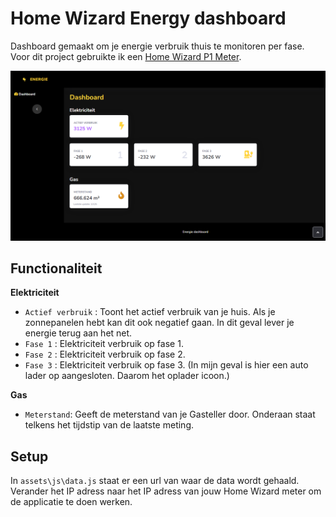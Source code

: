 # Home Wizard Energy dashboard

Dashboard gemaakt om je energie verbruik thuis te monitoren per fase.
Voor dit project gebruikte ik een [Home Wizard P1 Meter](https://www.homewizard.com/p1-meter/).

![1673008125936](image/readme/1673008125936.png)

## Functionaliteit

**Elektriciteit**

* `Actief verbruik` : Toont het actief verbruik van je huis. Als je zonnepanelen hebt kan dit ook negatief gaan. In dit geval lever je energie terug aan het net.
* `Fase 1` : Elektriciteit verbruik op fase 1.
* `Fase 2` : Elektriciteit verbruik op fase 2.
* `Fase 3` : Elektriciteit verbruik op fase 3. (In mijn geval is hier een auto lader op aangesloten. Daarom het oplader icoon.)

**Gas**

* `Meterstand`: Geeft de meterstand van je Gasteller door. Onderaan staat telkens het tijdstip van de laatste meting.

## Setup

In `assets\js\data.js` staat er een url van waar de data wordt gehaald. Verander het IP adress naar het IP adress van jouw Home Wizard meter om de applicatie te doen werken.
